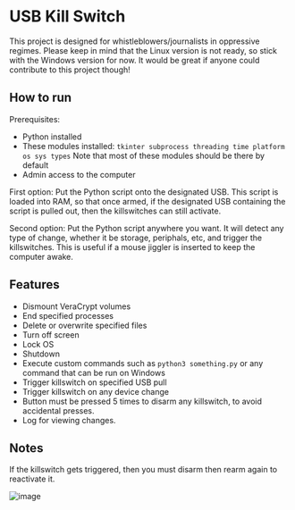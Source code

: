 
# USB Kill Switch

This project is designed for whistleblowers/journalists in oppressive regimes. Please keep in mind that the Linux version is not ready, so stick with the Windows version for now. It would be great if anyone could contribute to this project though!
## How to run

Prerequisites:

- Python installed
- These modules installed: `tkinter subprocess threading time platform os sys types` Note that most of these modules should be there by default
- Admin access to the computer

First option:
Put the Python script onto the designated USB. This script is loaded into RAM, so that once armed, if the designated USB containing the script is pulled out, then the killswitches can still activate.

Second option:
Put the Python script anywhere you want. It will detect any type of change, whether it be storage, periphals, etc, and trigger the killswitches. This is useful if a mouse jiggler is inserted to keep the computer awake.
## Features


- Dismount VeraCrypt volumes
- End specified processes
- Delete or overwrite specified files
- Turn off screen
- Lock OS
- Shutdown
- Execute custom commands such as `python3 something.py` or any command that can be run on Windows
- Trigger killswitch on specified USB pull
- Trigger killswitch on any device change
- Button must be pressed 5 times to disarm any killswitch, to avoid accidental presses.
- Log for viewing changes.
## Notes

If the killswitch gets triggered, then you must disarm then rearm again to reactivate it.


![image](https://github.com/nthpyrodev/usb-killswitch-but-better/assets/112079617/228a6001-303d-4ab3-b4a3-2978fd19b913)
